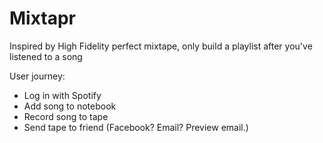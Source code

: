 Mixtapr
=======

Inspired by High Fidelity perfect mixtape, only build a playlist after you've listened to a song

User journey:
 - Log in with Spotify
 - Add song to notebook
 - Record song to tape
 - Send tape to friend (Facebook? Email? Preview email.)